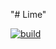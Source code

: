"# Lime" 

[![build][buildSvg]][build]









[buildSvg]: https://travis-ci.org/LimeStudio/Lime.svg?branch=master
[build]: https://travis-ci.org/LimeStudio/Lime